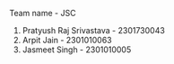 Team name - JSC
 1. Pratyush Raj Srivastava - 2301730043
 2. Arpit Jain - 2301010063
 3. Jasmeet Singh - 2301010005
